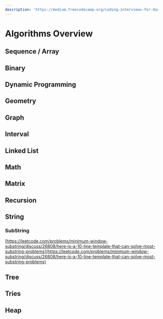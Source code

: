 ```yaml
---
description: 'https://medium.freecodecamp.org/coding-interviews-for-dummies-5e048933b82b'
---
```


# Algorithms Overview

## Sequence / Array

## Binary

## Dynamic Programming

## Geometry

## Graph

## Interval

## Linked List

## Math

## Matrix

## Recursion

## String

### SubString

[https://leetcode.com/problems/minimum-window-substring/discuss/26808/here-is-a-10-line-template-that-can-solve-most-substring-problems](https://leetcode.com/problems/minimum-window-substring/discuss/26808/here-is-a-10-line-template-that-can-solve-most-substring-problems)

## Tree

## Tries

## Heap

